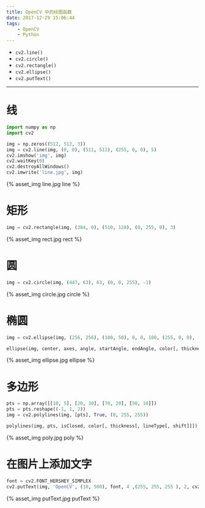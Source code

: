 ```yaml
---
title: OpenCV 中的绘图函数
date: 2017-12-29 15:06:44
tags:
    - OpenCV
    - Python
---
```


- `cv2.line()`
- `cv2.circle()`
- `cv2.rectangle()`
- `cv2.ellipse()`
- `cv2.putText()`

---

# 线

```python
import numpy as np
import cv2

img = np.zeros((512, 512, 3))
img = cv2.line(img, (0, 0), (511, 511), (255, 0, 0), 5)
cv2.imshow('img', img)
cv2.waitKey(0)
cv2.destroyAllWindows()
cv2.imwrite('line.jpg', img)
```
{% asset_img line.jpg line %}

# 矩形

```python
img = cv2.rectangle(img, (384, 0), (510, 128), (0, 255, 0), 3)
```

{% asset_img rect.jpg rect %}

# 圆

```python
img = cv2.circle(img, (447, 63), 63, (0, 0, 255), -1)
```

{% asset_img circle.jpg circle %}

# 椭圆

```python
img = cv2.ellipse(img, (256, 256), (100, 50), 0, 0, 180, (255, 0, 0), -1)

ellipse(img, center, axes, angle, startAngle, endAngle, color[, thickness[, lineType[, shift]]]) -> img  or  ellipse(img, box, color[, thickness[, lineType]]) -> img
```

{% asset_img ellipse.jpg ellipse %}

# 多边形

```python
pts = np.array([[10, 5], [20, 30], [70, 20], [50, 10]])
pts = pts.reshape((-1, 1, 2))
img = cv2.polylines(img, [pts], True, (0, 255, 255))

polylines(img, pts, isClosed, color[, thickness[, lineType[, shift]]]) -> img
```

{% asset_img poly.jpg poly %}

# 在图片上添加文字

```python
font = cv2.FONT_HERSHEY_SIMPLEX
cv2.putText(img, 'OpenCV', (10, 500), font, 4 ,(255, 255, 255 ), 2, cv2.LINE_AA)
```

{% asset_img putText.jpg putText %}
